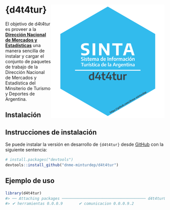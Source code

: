 
<!-- README.md is generated from README.Rmd. Please edit that file -->

# {d4t4tur} <a href="https://dnme-minturdep.github.io/herramientas/"><img src="man/figures/logo.png" align="right" height="360" /></a>

<!-- badges: start -->
<!-- badges: end -->

El objetivo de d4t4tur es proveer a la [**Dirección Nacional de Mercados
y Estadísticas**](https://www.yvera.tur.ar/sinta/) una manera sencilla
de instalar y cargar el conjunto de paquetes de trabajo de la Dirección
Nacional de Mercados y Estadística del Minsiterio de Turismo y Deportes
de Argentina.

## Instalación

<!-- README.md is generated from README.Rmd. Please edit that file -->

## Instrucciones de instalación

Se puede instalar la versión en desarrollo de `{d4t4tur}` desde
[GitHub](https://github.com/) con la siguiente sentencia:

``` r
# install.packages("devtools")
devtools::install_github("dnme-minturdep/d4t4tur")
```

## Ejemplo de uso

``` r
library(d4t4tur)
#> ── Attaching packages ───────────────────────────────────── d4t4tur0.0.0.9000 ──
#> ✔ herramientas 0.0.0.9       ✔ comunicacion 0.0.0.9.2
```
